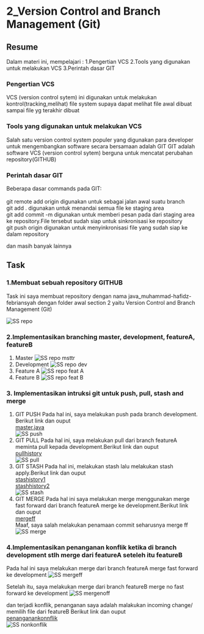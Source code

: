 # 2_Version Control and Branch Management (Git)

## Resume

Dalam materi ini, mempelajari :
1.Pengertian VCS
2.Tools yang digunakan untuk melakukan VCS
3.Perintah dasar GIT

### Pengertian VCS

VCS (version control sytem) ini digunakan untuk melakukan kontrol(tracking,melihat) file system supaya dapat melihat
file awal dibuat sampai file yg terakhir dibuat

### Tools yang digunakan untuk melakukan VCS

Salah satu version control system populer yang digunakan para developer untuk
mengembangkan software secara bersamaan adalah GIT
GIT adalah software VCS (version control sytem) berguna
untuk mencatat perubahan repository(GITHUB)

### Perintah dasar GIT

Beberapa dasar commands pada GIT:
<br /><br />
git remote add origin <link github> digunakan untuk sebagai jalan awal suatu branch<br />
git add . digunakan untuk menandai semua file ke staging area<br />
git add commit -m <pesan disampaikan> digunakan untuk memberi pesan pada dari staging area ke repository.File tersebut sudah siap untuk sinkronisasi ke repository<br />
git push origin <nama branch> digunakan untuk menyinkronisasi file yang sudah siap ke dalam repository<br />

dan masih banyak lainnya

## Task

### 1.Membuat sebuah repository GITHUB

Task ini saya membuat repository dengan nama java_muhammad-hafidz-febriansyah dengan folder awal section 2 yaitu Version Control and Branch Management (Git)

![SS repo](<https://github.com/hafidzencis/java_muhammad-hafidz-febriansyah/blob/master/2_Version%20Control%20and%20Branch%20Management%20(Git)/screenshot/1.Buat%20repo.JPG>)

### 2.Implementasikan branching master, development, featureA, featureB

1. Master
   ![SS repo msttr](<https://github.com/hafidzencis/java_muhammad-hafidz-febriansyah/blob/master/2_Version%20Control%20and%20Branch%20Management%20(Git)/screenshot/2.1%20mstr.JPG>)
2. Development
   ![SS repo dev](<https://github.com/hafidzencis/java_muhammad-hafidz-febriansyah/blob/master/2_Version%20Control%20and%20Branch%20Management%20(Git)/screenshot/2.2%20dev.JPG>)
3. Feature A
   ![SS repo feat A](<https://github.com/hafidzencis/java_muhammad-hafidz-febriansyah/blob/master/2_Version%20Control%20and%20Branch%20Management%20(Git)/screenshot/2.3%20featA.JPG>)
4. Feature B
   ![SS repo feat B](<https://github.com/hafidzencis/java_muhammad-hafidz-febriansyah/blob/master/2_Version%20Control%20and%20Branch%20Management%20(Git)/screenshot/2.4%20featB.JPG>)

### 3. Implementasikan intruksi git untuk push, pull, stash and merge

1. GIT PUSH
   Pada hal ini, saya melakukan push pada branch development.
   Berikut link dan ouput <br />
   [master.java](<https://github.com/hafidzencis/java_muhammad-hafidz-febriansyah/blob/4329e858711e4e2bb787000e79e3bfcc5a8de937/2_Version%20Control%20and%20Branch%20Management%20(Git)/praktikum/src/com/Master.java>)<br />
   ![SS push](<https://github.com/hafidzencis/java_muhammad-hafidz-febriansyah/blob/master/2_Version%20Control%20and%20Branch%20Management%20(Git)/screenshot/1-git%20push.JPG>)
2. GIT PULL
   Pada hal ini, saya melakukan pull dari branch featureA meminta pull kepada development.Berikut link dan ouput <br />
   [pullhistory](https://github.com/hafidzencis/java_muhammad-hafidz-febriansyah/commit/8340c27bad3b38ab6718f17b362b77f4cb19fa94)
   <br />
   ![SS pull](<https://github.com/hafidzencis/java_muhammad-hafidz-febriansyah/blob/master/2_Version%20Control%20and%20Branch%20Management%20(Git)/screenshot/3-git%20pull.JPG>)
3. GIT STASH
   Pada hal ini, melakukan stash lalu melakukan stash apply.Berikut link dan ouput<br />
   [stashistory1](https://github.com/hafidzencis/java_muhammad-hafidz-febriansyah/commit/6b08f7cd3a303cffe7df845687441a511dea231e)<br />
   [stashhistory2](https://github.com/hafidzencis/java_muhammad-hafidz-febriansyah/commit/78f74a73917b0878536a34ddef0c6378c6654aac)<br />
   ![SS stash](<https://github.com/hafidzencis/java_muhammad-hafidz-febriansyah/blob/master/2_Version%20Control%20and%20Branch%20Management%20(Git)/screenshot/2-git%20stash.JPG>)
4. GIT MERGE
   Pada hal ini saya melakukan merge menggunakan merge fast forward dari branch featureA merge ke development.Berikut link dan ouput<br />
   [mergeff](https://github.com/hafidzencis/java_muhammad-hafidz-febriansyah/commit/e02441984ea8e62118e45d07ef87f05a4cca4db1)<br />
   Maaf, saya salah melakukan penamaan commit seharusnya merge ff<br />
   ![SS merge](<https://github.com/hafidzencis/java_muhammad-hafidz-febriansyah/blob/master/2_Version%20Control%20and%20Branch%20Management%20(Git)/screenshot/4-merge%20ff%20foward.JPG>)

### 4.Implementasikan penanganan konflik ketika di branch development stlh merge dari featureA seteleh itu featureB

Pada hal ini saya melakukan merge dari branch featureA merge fast forward ke development
![SS mergeff](<https://github.com/hafidzencis/java_muhammad-hafidz-febriansyah/blob/master/2_Version%20Control%20and%20Branch%20Management%20(Git)/screenshot/4-merge%20ff%20foward.JPG>)

Setelah itu, saya melakukan merge dari branch featureB merge no fast forward ke development
![SS mergenoff](<https://github.com/hafidzencis/java_muhammad-hafidz-febriansyah/blob/master/2_Version%20Control%20and%20Branch%20Management%20(Git)/screenshot/4-merge%20noff%20accepting%20incoming.JPG>)

dan terjadi konflik, penanganan saya adalah malakukan incoming change/ memilih file dari featureB Berikut link dan ouput <br />
[penanganankonnflik](https://github.com/hafidzencis/java_muhammad-hafidz-febriansyah/commit/2225a709421199c8844a9b3df3c73db8596a2485)<br />
![SS nonkonflik](<https://github.com/hafidzencis/java_muhammad-hafidz-febriansyah/blob/master/2_Version%20Control%20and%20Branch%20Management%20(Git)/screenshot/4-merge%20noff%20conflict.JPG>)
